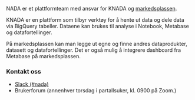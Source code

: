 NADA er et plattformteam med ansvar for KNADA og [markedsplassen](https://data.intern.nav.no).

KNADA er en plattform som tilbyr verktøy for å hente ut data og dele data via BigQuery tabeller.
Dataene kan brukes til analyse i Notebook, Metabase og datafortellinger.

På markedsplassen kan man legge ut egne og finne andres dataprodukter, datasett og datafortellinger.
Det er også mulig å integrere dashboard fra Metabase på markedsplassen.

<object data="flyt-markedsplassen.svg" type="image/svg+xml"></object>

### Kontakt oss

* [Slack (#nada)](https://nav-it.slack.com/archives/CGRMQHT50)
* Brukerforum (annenhver torsdag i partallsuker, kl. 0900 på Zoom.)